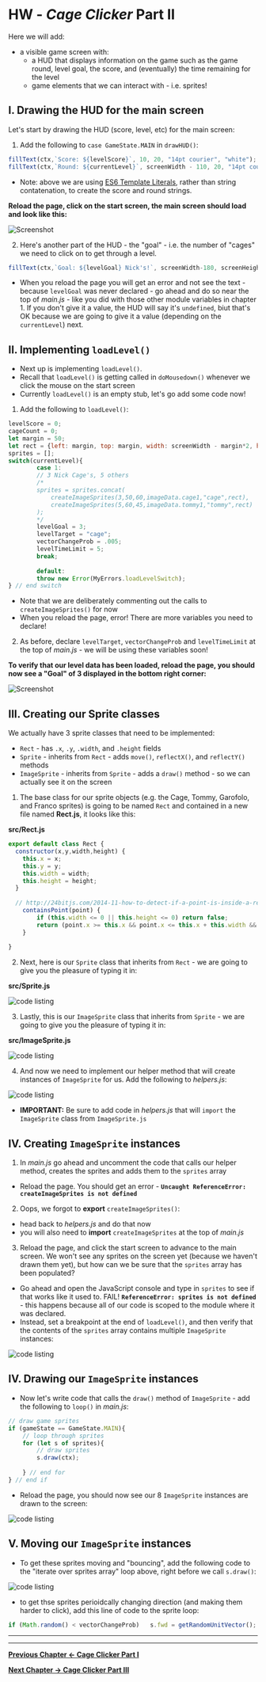 # HW - *Cage Clicker* Part II

Here we will add:
 - a visible game screen with:
   - a HUD that displays information on the game such as the game round, level goal, the score, and (eventually) the time remaining for the level
   - game elements that we can interact with - i.e. sprites!

## I. Drawing the HUD for the main screen

Let's start by drawing the HUD (score, level, etc) for the main screen:

1. Add the following to `case GameState.MAIN` in `drawHUD()`:

```js
fillText(ctx,`Score: ${levelScore}`, 10, 20, "14pt courier", "white");
fillText(ctx,`Round: ${currentLevel}`, screenWidth - 110, 20, "14pt courier", "white");
```

- Note: above we are using [ES6 Template Literals](https://developer.mozilla.org/en-US/docs/Web/JavaScript/Reference/Template_literals), rather than string contatenation, to create the score and round strings.

**Reload the page, click on the start screen, the main screen should load and look like this:**

![Screenshot](./_images/HW-cage-5.jpg)


2. Here's another part of the HUD - the "goal" - i.e. the number of "cages" we need to click on to get through a level.

```js
fillText(ctx,`Goal: ${levelGoal} Nick's!`, screenWidth-180, screenHeight-20, "14pt courier", "white");
```

- When you reload the page you will get an error and not see the text - because `levelGoal` was never declared - go ahead and do so near the top of *main.js* - like you did with those other module variables in chapter 1. If you don't give it a value, the HUD will say it's `undefined`, biut that's OK because we are going to give it a value (depending on the `currentLevel`) next.

## II. Implementing `loadLevel()`

- Next up is implementing `loadLevel()`.
- Recall that `loadLevel()` is getting called in `doMousedown()` whenever we click the mouse on the start screen
- Currently  `loadLevel()` is an empty stub, let's go add some code now!

1. Add the following to `loadLevel()`:

```js
levelScore = 0;
cageCount = 0;
let margin = 50;
let rect = {left: margin, top: margin, width: screenWidth - margin*2, height: screenHeight-margin*3}
sprites = [];
switch(currentLevel){
		case 1:
		// 3 Nick Cage's, 5 others
		/*
		sprites = sprites.concat(	
			createImageSprites(3,50,60,imageData.cage1,"cage",rect),
			createImageSprites(5,60,45,imageData.tommy1,"tommy",rect)
		);
		*/
		levelGoal = 3;
		levelTarget = "cage";
		vectorChangeProb = .005;
		levelTimeLimit = 5;
		break;
				
		default:
		throw new Error(MyErrors.loadLevelSwitch);
} // end switch
```
- Note that we are deliberately commenting out the calls to `createImageSprites()` for now
- When you reload the page, error! There are more variables you need to declare!

2. As before, declare `levelTarget`, `vectorChangeProb` and `levelTimeLimit` at the top of *main.js* - we will be using these variables soon!

**To verify that our level data has been loaded, reload the page, you should now see a "Goal" of 3 displayed in the bottom right corner:**

![Screenshot](./_images/HW-cage-6.jpg)


## III. Creating our Sprite classes

We actually have 3 sprite classes that need to be implemented:

- `Rect` - has `.x`, `.y`, `.width`, and `.height` fields
- `Sprite` - inherits from `Rect` - adds `move()`, `reflectX()`, and `reflectY()` methods
- `ImageSprite` - inherits from `Sprite` - adds a `draw()` method - so we can actually see it on the screen

1. The base class for our sprite objects (e.g. the Cage, Tommy, Garofolo, and Franco sprites) is going to be named `Rect` and contained in a new file named **Rect.js**, it looks like this:

**src/Rect.js**
```js
export default class Rect {
  constructor(x,y,width,height) {
  	this.x = x;
  	this.y = y;
  	this.width = width;
    this.height = height;
  }
  
  // http://24bitjs.com/2014-11-how-to-detect-if-a-point-is-inside-a-rectangle-in-javascript/
	containsPoint(point) {
		if (this.width <= 0 || this.height <= 0) return false;
		return (point.x >= this.x && point.x <= this.x + this.width && point.y >= this.y && point.y <= this.y + this.height);
	}
  
}
```

2. Next, here is our `Sprite` class that inherits from `Rect` - we are going to give you the pleasure of typing it in:

**src/Sprite.js**

![code listing](./_images/HW-cage-7.jpg)


3. Lastly, this is our `ImageSprite` class that inherits from `Sprite` - we are going to give you the pleasure of typing it in:

**src/ImageSprite.js**

![code listing](./_images/HW-cage-8.jpg)


4. And now we need to implement our helper method that will create instances of `ImageSprite` for us. Add the following to *helpers.js*:

![code listing](./_images/HW-cage-9.jpg)

- **IMPORTANT:** Be sure to add code in *helpers.js* that will `import` the `ImageSprite` class from `ImageSprite.js`


## IV. Creating `ImageSprite` instances

1. In *main.js* go ahead and uncomment the code that calls our helper method, creates the sprites and adds them to the `sprites` array

- Reload the page. You should get an error - **`Uncaught ReferenceError: createImageSprites is not defined`**

2. Oops, we forgot to **export** `createImageSprites()`:
  - head back to *helpers.js* and do that now
  - you will also need to **import** `createImageSprites` at the top of *main.js*

3. Reload the page, and click the start screen to advance to the main screen. We won't see any sprites on the screen yet (because we haven't drawn them yet), but how can we be sure that the `sprites` array has been populated?
  - Go ahead and open the JavaScript console and type in `sprites` to see if that works like it used to. FAIL! **`ReferenceError: sprites is not defined`** - this happens because all of our code is scoped to the module where it was declared.
  - Instead, set a breakpoint at the end of `loadLevel()`, and then verify that the contents of the `sprites` array contains multiple `ImageSprite` instances:

![code listing](./_images/HW-cage-10.jpg)

## IV. Drawing our `ImageSprite` instances

- Now let's write code that calls the `draw()` method of `ImageSprite` - add the following to `loop()` in *main.js*:

```js
// draw game sprites
if (gameState == GameState.MAIN){
	// loop through sprites
	for (let s of sprites){
		// draw sprites
		s.draw(ctx);
	
	} // end for
} // end if
```

- Reload the page, you should now see our 8 `ImageSprite` instances are drawn to the screen:

![code listing](./_images/HW-cage-11.jpg)


## V. Moving our `ImageSprite` instances

- To get these sprites moving and "bouncing", add the following code to the "iterate over sprites array" loop above, right before we call `s.draw()`:

![code listing](./_images/HW-cage-12.jpg)

- to get thse sprites perioidcally changing direction (and making them harder to click), add this line of code to the sprite loop:

```js
if (Math.random() < vectorChangeProb)	s.fwd = getRandomUnitVector();
```


<hr><hr>

**[Previous Chapter <- Cage Clicker Part I](HW-cage-clicker-1.md)**

**[Next Chapter -> Cage Clicker Part III](HW-cage-clicker-3.md)**
